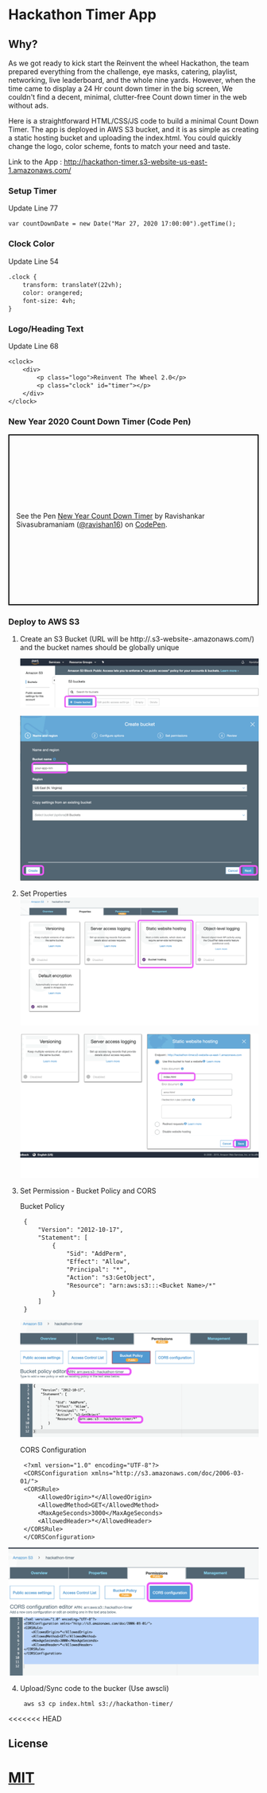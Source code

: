 Hackathon Timer App
======================

Why?
------------
As we got ready to kick start the Reinvent the wheel Hackathon, the team prepared everything from the challenge, eye masks, catering, playlist, networking, live leaderboard, and the whole nine yards. However, when the time came to display a 24 Hr count down timer in the big screen, We couldn't find a decent, minimal, clutter-free Count down timer in the web without ads.

Here is a straightforward HTML/CSS/JS code to build a minimal Count Down Timer. The app is deployed in AWS S3 bucket, and it is as simple as creating a static hosting bucket and uploading the index.html. You could quickly change the logo, color scheme, fonts to match your need and taste.

Link to the App : http://hackathon-timer.s3-website-us-east-1.amazonaws.com/

### Setup Timer 

Update Line 77
```
var countDownDate = new Date("Mar 27, 2020 17:00:00").getTime();
```

### Clock Color
Update Line 54
```
.clock {
    transform: translateY(22vh);
    color: orangered;
    font-size: 4vh;
}
```

### Logo/Heading Text
Update Line 68
```
<clock>
    <div>
        <p class="logo">Reinvent The Wheel 2.0</p>
        <p class="clock" id="timer"></p>
    </div>
</clock>
```

### New Year 2020 Count Down Timer (Code Pen)

<p class="codepen" data-height="343" data-theme-id="dark" data-default-tab="html,result" data-user="ravishan16" data-slug-hash="KYdppM" data-preview="true" style="height: 343px; box-sizing: border-box; display: flex; align-items: center; justify-content: center; border: 2px solid black; margin: 1em 0; padding: 1em;" data-pen-title="New Year Count Down Timer">
  <span>See the Pen <a href="https://codepen.io/ravishan16/pen/KYdppM/">
  New Year Count Down Timer</a> by Ravishankar Sivasubramaniam (<a href="https://codepen.io/ravishan16">@ravishan16</a>)
  on <a href="https://codepen.io">CodePen</a>.</span>
</p>


### Deploy to AWS S3

1. Create an S3 Bucket (URL will be http://<Bucket-Name>.s3-website-<Region>.amazonaws.com/) and the bucket names should be globally unique

    ![Create Bucket ](screenshots/create-bucket1.png)

    ![Create Bucket ](screenshots/create-bucket2.png)  
 
2. Set Properties 
    ![Static Web Hosting ](screenshots/static1.png)
    
    ![Set Index Document ](screenshots/static2.png)  
 
3. Set Permission - Bucket Policy and CORS
   
   Bucket Policy
   ```
    {
        "Version": "2012-10-17",
        "Statement": [
            {
                "Sid": "AddPerm",
                "Effect": "Allow",
                "Principal": "*",
                "Action": "s3:GetObject",
                "Resource": "arn:aws:s3:::<Bucket Name>/*"
            }
        ]
    }
   ```
    ![Bucket Policy ](screenshots/bucket-policy.png)

   CORS Configuration
   ```
    <?xml version="1.0" encoding="UTF-8"?>
    <CORSConfiguration xmlns="http://s3.amazonaws.com/doc/2006-03-01/">
    <CORSRule>
        <AllowedOrigin>*</AllowedOrigin>
        <AllowedMethod>GET</AllowedMethod>
        <MaxAgeSeconds>3000</MaxAgeSeconds>
        <AllowedHeader>*</AllowedHeader>
    </CORSRule>
    </CORSConfiguration>
   ```
![CORS Configuration ](screenshots/cors-conf.png)  

4. Upload/Sync code to the bucker (Use awscli)
   ```
    aws s3 cp index.html s3://hackathon-timer/
   ```
<<<<<<< HEAD

License
-------

[MIT](https://github.com/atom/atom/blob/master/LICENSE.md)
=======

